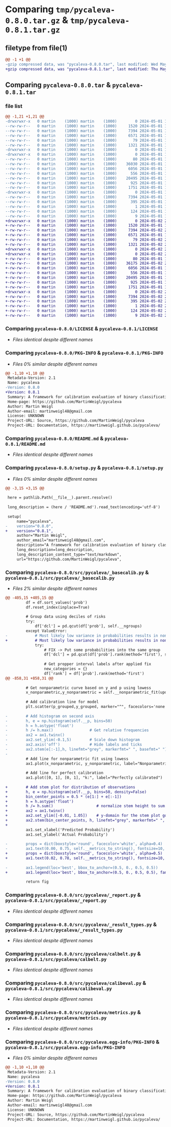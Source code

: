 # Comparing `tmp/pycaleva-0.8.0.tar.gz` & `tmp/pycaleva-0.8.1.tar.gz`

## filetype from file(1)

```diff
@@ -1 +1 @@
-gzip compressed data, was "pycaleva-0.8.0.tar", last modified: Wed May  1 19:26:30 2024, max compression
+gzip compressed data, was "pycaleva-0.8.1.tar", last modified: Thu May  2 20:21:41 2024, max compression
```

## Comparing `pycaleva-0.8.0.tar` & `pycaleva-0.8.1.tar`

### file list

```diff
@@ -1,21 +1,21 @@
-drwxrwxr-x   0 martin    (1000) martin    (1000)        0 2024-05-01 19:26:30.187409 pycaleva-0.8.0/
--rw-rw-r--   0 martin    (1000) martin    (1000)     1520 2024-05-01 18:08:29.000000 pycaleva-0.8.0/LICENSE
--rw-rw-r--   0 martin    (1000) martin    (1000)     7394 2024-05-01 19:26:30.187409 pycaleva-0.8.0/PKG-INFO
--rw-rw-r--   0 martin    (1000) martin    (1000)     6571 2024-05-01 18:30:48.000000 pycaleva-0.8.0/README.md
--rw-rw-r--   0 martin    (1000) martin    (1000)       79 2024-05-01 19:26:30.191409 pycaleva-0.8.0/setup.cfg
--rw-rw-r--   0 martin    (1000) martin    (1000)     1321 2024-05-01 18:46:24.000000 pycaleva-0.8.0/setup.py
-drwxrwxr-x   0 martin    (1000) martin    (1000)        0 2024-05-01 19:26:30.187409 pycaleva-0.8.0/src/
-drwxrwxr-x   0 martin    (1000) martin    (1000)        0 2024-05-01 19:26:30.187409 pycaleva-0.8.0/src/pycaleva/
--rw-rw-r--   0 martin    (1000) martin    (1000)       80 2024-05-01 18:08:29.000000 pycaleva-0.8.0/src/pycaleva/__init__.py
--rw-rw-r--   0 martin    (1000) martin    (1000)    36030 2024-05-01 19:21:29.000000 pycaleva-0.8.0/src/pycaleva/_basecalib.py
--rw-rw-r--   0 martin    (1000) martin    (1000)     6056 2024-05-01 18:48:50.000000 pycaleva-0.8.0/src/pycaleva/_report.py
--rw-rw-r--   0 martin    (1000) martin    (1000)      556 2024-05-01 18:08:29.000000 pycaleva-0.8.0/src/pycaleva/_result_types.py
--rw-rw-r--   0 martin    (1000) martin    (1000)    20495 2024-05-01 18:08:29.000000 pycaleva-0.8.0/src/pycaleva/calbelt.py
--rw-rw-r--   0 martin    (1000) martin    (1000)      925 2024-05-01 18:08:29.000000 pycaleva-0.8.0/src/pycaleva/calibeval.py
--rw-rw-r--   0 martin    (1000) martin    (1000)     1751 2024-05-01 18:08:29.000000 pycaleva-0.8.0/src/pycaleva/metrics.py
-drwxrwxr-x   0 martin    (1000) martin    (1000)        0 2024-05-01 19:26:30.187409 pycaleva-0.8.0/src/pycaleva.egg-info/
--rw-rw-r--   0 martin    (1000) martin    (1000)     7394 2024-05-01 19:26:30.000000 pycaleva-0.8.0/src/pycaleva.egg-info/PKG-INFO
--rw-rw-r--   0 martin    (1000) martin    (1000)      395 2024-05-01 19:26:30.000000 pycaleva-0.8.0/src/pycaleva.egg-info/SOURCES.txt
--rw-rw-r--   0 martin    (1000) martin    (1000)        1 2024-05-01 19:26:30.000000 pycaleva-0.8.0/src/pycaleva.egg-info/dependency_links.txt
--rw-rw-r--   0 martin    (1000) martin    (1000)      124 2024-05-01 19:26:30.000000 pycaleva-0.8.0/src/pycaleva.egg-info/requires.txt
--rw-rw-r--   0 martin    (1000) martin    (1000)        9 2024-05-01 19:26:30.000000 pycaleva-0.8.0/src/pycaleva.egg-info/top_level.txt
+drwxrwxr-x   0 martin    (1000) martin    (1000)        0 2024-05-02 20:21:41.858516 pycaleva-0.8.1/
+-rw-rw-r--   0 martin    (1000) martin    (1000)     1520 2024-05-01 18:08:29.000000 pycaleva-0.8.1/LICENSE
+-rw-rw-r--   0 martin    (1000) martin    (1000)     7394 2024-05-02 20:21:41.858516 pycaleva-0.8.1/PKG-INFO
+-rw-rw-r--   0 martin    (1000) martin    (1000)     6571 2024-05-01 18:30:48.000000 pycaleva-0.8.1/README.md
+-rw-rw-r--   0 martin    (1000) martin    (1000)       79 2024-05-02 20:21:41.862516 pycaleva-0.8.1/setup.cfg
+-rw-rw-r--   0 martin    (1000) martin    (1000)     1321 2024-05-02 20:20:37.000000 pycaleva-0.8.1/setup.py
+drwxrwxr-x   0 martin    (1000) martin    (1000)        0 2024-05-02 20:21:41.858516 pycaleva-0.8.1/src/
+drwxrwxr-x   0 martin    (1000) martin    (1000)        0 2024-05-02 20:21:41.858516 pycaleva-0.8.1/src/pycaleva/
+-rw-rw-r--   0 martin    (1000) martin    (1000)       80 2024-05-01 18:08:29.000000 pycaleva-0.8.1/src/pycaleva/__init__.py
+-rw-rw-r--   0 martin    (1000) martin    (1000)    36175 2024-05-02 20:18:11.000000 pycaleva-0.8.1/src/pycaleva/_basecalib.py
+-rw-rw-r--   0 martin    (1000) martin    (1000)     6056 2024-05-01 18:48:50.000000 pycaleva-0.8.1/src/pycaleva/_report.py
+-rw-rw-r--   0 martin    (1000) martin    (1000)      556 2024-05-01 18:08:29.000000 pycaleva-0.8.1/src/pycaleva/_result_types.py
+-rw-rw-r--   0 martin    (1000) martin    (1000)    20495 2024-05-01 18:08:29.000000 pycaleva-0.8.1/src/pycaleva/calbelt.py
+-rw-rw-r--   0 martin    (1000) martin    (1000)      925 2024-05-01 18:08:29.000000 pycaleva-0.8.1/src/pycaleva/calibeval.py
+-rw-rw-r--   0 martin    (1000) martin    (1000)     1751 2024-05-01 18:08:29.000000 pycaleva-0.8.1/src/pycaleva/metrics.py
+drwxrwxr-x   0 martin    (1000) martin    (1000)        0 2024-05-02 20:21:41.858516 pycaleva-0.8.1/src/pycaleva.egg-info/
+-rw-rw-r--   0 martin    (1000) martin    (1000)     7394 2024-05-02 20:21:41.000000 pycaleva-0.8.1/src/pycaleva.egg-info/PKG-INFO
+-rw-rw-r--   0 martin    (1000) martin    (1000)      395 2024-05-02 20:21:41.000000 pycaleva-0.8.1/src/pycaleva.egg-info/SOURCES.txt
+-rw-rw-r--   0 martin    (1000) martin    (1000)        1 2024-05-02 20:21:41.000000 pycaleva-0.8.1/src/pycaleva.egg-info/dependency_links.txt
+-rw-rw-r--   0 martin    (1000) martin    (1000)      124 2024-05-02 20:21:41.000000 pycaleva-0.8.1/src/pycaleva.egg-info/requires.txt
+-rw-rw-r--   0 martin    (1000) martin    (1000)        9 2024-05-02 20:21:41.000000 pycaleva-0.8.1/src/pycaleva.egg-info/top_level.txt
```

### Comparing `pycaleva-0.8.0/LICENSE` & `pycaleva-0.8.1/LICENSE`

 * *Files identical despite different names*

### Comparing `pycaleva-0.8.0/PKG-INFO` & `pycaleva-0.8.1/PKG-INFO`

 * *Files 0% similar despite different names*

```diff
@@ -1,10 +1,10 @@
 Metadata-Version: 2.1
 Name: pycaleva
-Version: 0.8.0
+Version: 0.8.1
 Summary: A framework for calibration evaluation of binary classification models
 Home-page: https://github.com/MartinWeigl/pycaleva
 Author: Martin Weigl
 Author-email: martinweigl48@gmail.com
 License: UNKNOWN
 Project-URL: Source, https://github.com/MartinWeigl/pycaleva
 Project-URL: Documentation, https://martinweigl.github.io/pycaleva/
```

### Comparing `pycaleva-0.8.0/README.md` & `pycaleva-0.8.1/README.md`

 * *Files identical despite different names*

### Comparing `pycaleva-0.8.0/setup.py` & `pycaleva-0.8.1/setup.py`

 * *Files 0% similar despite different names*

```diff
@@ -3,15 +3,15 @@
 
 here = pathlib.Path(__file__).parent.resolve()
 
 long_description = (here / 'README.md').read_text(encoding='utf-8')
 
 setup(
     name="pycaleva",
-    version="0.8.0",
+    version="0.8.1",
     author="Martin Weigl",
     author_email="martinweigl48@gmail.com",
     description="A framework for calibration evaluation of binary classification models",
     long_description=long_description,
     long_description_content_type="text/markdown",
     url="https://github.com/MartinWeigl/pycaleva",
```

### Comparing `pycaleva-0.8.0/src/pycaleva/_basecalib.py` & `pycaleva-0.8.1/src/pycaleva/_basecalib.py`

 * *Files 2% similar despite different names*

```diff
@@ -405,15 +405,15 @@
         df = df.sort_values('prob')
         df.reset_index(inplace=True)
         
         # Group data using deciles of risks
         try:
             df['dcl'] = pd.qcut(df['prob'], self.__ngroups)
         except ValueError:
-            # Most likely low variance in probabilities results in non unique bin edges
+            # Most likely low variance in probabilities results in non unique bin e
             try:
                 # FIX -> Put some probabilities into the same group
                 df['dcl'] = pd.qcut(df['prob'].rank(method='first'), self.__ngroups)
 
                 # Get propper interval labels after applied fix
                 new_categories = {}
                 df['rank'] = df['prob'].rank(method='first')
@@ -858,31 +858,31 @@
 
         # Get nonparametric curve based on y and p using lowess
         x_nonparametric,y_nonparametric = self.__nonparametric_fit(update_awlc=False)
 
         # Add calibration line for model
         plt.scatter(p_grouped,y_grouped, marker="^", facecolors='none', edgecolors='r', label=f'Grouped observations g={self.__ngroups}')
 
-        # Add histogram on second axis
-        h, e = np.histogram(self.__p, bins=50)
-        h = h.astype('float')
-        h /= h.max()                # Get relative frequencies
-        ax2 = ax1.twinx()
-        ax2.set_ylim(-0.1,5)        # Scale down histogram
-        ax2.axis('off')             # Hide labels and ticks
-        ax2.stem(e[:-1],h, linefmt="grey", markerfmt=" ", basefmt=" ")
-
         # Add line for nonparametric fit using lowess
         ax1.plot(x_nonparametric, y_nonparametric, label="Nonparametric")
 
         # Add line for perfect calibration
         ax1.plot([0, 1], [0, 1], "k:", label="Perfectly calibrated")
 
+        # Add stem plot for distribution of observations
+        h, e = np.histogram(self.__p, bins=50, density=False)
+        bin_center_points = 0.5 * (e[1:] + e[:-1])
+        h = h.astype('float')
+        h /= h.sum()                   # normalize stem height to sum to 1
+        ax2 = ax1.twinx()
+        ax2.set_ylim([-0.01, 1.05])    # y-domain for the stem plot goes from 0 to 1, with slight offsets for visibility reasons
+        ax2.stem(bin_center_points, h, linefmt="grey", markerfmt=" ", basefmt=" ")
+
         ax1.set_xlabel('Predicted Probability')
         ax1.set_ylabel('Actual Probability')
         
-        props = dict(boxstyle='round', facecolor='white', alpha=0.4)
-        ax1.text(0.00, 0.75, self.__metrics_to_string(), fontsize=10, family='monospace', bbox=props)
+        props = dict(boxstyle='round', facecolor='white', alpha=0.5)
+        ax1.text(0.02, 0.78, self.__metrics_to_string(), fontsize=10, family='monospace', bbox=props)
 
-        ax1.legend(loc='best', bbox_to_anchor=(0.5, 0., 0.5, 0.5))
+        ax1.legend(loc='best', bbox_to_anchor=(0.5, 0., 0.5, 0.5), fancybox=True, framealpha=0.5)
 
         return fig
```

### Comparing `pycaleva-0.8.0/src/pycaleva/_report.py` & `pycaleva-0.8.1/src/pycaleva/_report.py`

 * *Files identical despite different names*

### Comparing `pycaleva-0.8.0/src/pycaleva/_result_types.py` & `pycaleva-0.8.1/src/pycaleva/_result_types.py`

 * *Files identical despite different names*

### Comparing `pycaleva-0.8.0/src/pycaleva/calbelt.py` & `pycaleva-0.8.1/src/pycaleva/calbelt.py`

 * *Files identical despite different names*

### Comparing `pycaleva-0.8.0/src/pycaleva/calibeval.py` & `pycaleva-0.8.1/src/pycaleva/calibeval.py`

 * *Files identical despite different names*

### Comparing `pycaleva-0.8.0/src/pycaleva/metrics.py` & `pycaleva-0.8.1/src/pycaleva/metrics.py`

 * *Files identical despite different names*

### Comparing `pycaleva-0.8.0/src/pycaleva.egg-info/PKG-INFO` & `pycaleva-0.8.1/src/pycaleva.egg-info/PKG-INFO`

 * *Files 0% similar despite different names*

```diff
@@ -1,10 +1,10 @@
 Metadata-Version: 2.1
 Name: pycaleva
-Version: 0.8.0
+Version: 0.8.1
 Summary: A framework for calibration evaluation of binary classification models
 Home-page: https://github.com/MartinWeigl/pycaleva
 Author: Martin Weigl
 Author-email: martinweigl48@gmail.com
 License: UNKNOWN
 Project-URL: Source, https://github.com/MartinWeigl/pycaleva
 Project-URL: Documentation, https://martinweigl.github.io/pycaleva/
```

